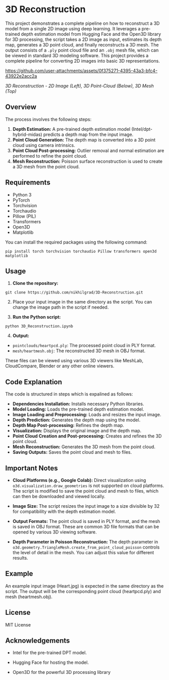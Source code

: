 # 3D Reconstruction

This project demonstrates a complete pipeline on how to reconstruct a 3D model from a single 2D image using deep learning. It leverages a pre-trained depth estimation model from Hugging Face and the Open3D library for 3D processing, the script takes a 2D image as input, estimates its depth map, generates a 3D point cloud, and finally reconstructs a 3D mesh. The output consists of a `.ply` point cloud file and an `.obj` mesh file, which can be viewed in standard 3D modeling software. This project provides a complete pipeline for converting 2D images into basic 3D representations.


https://github.com/user-attachments/assets/0f375271-4395-43a3-bfc4-43922e2acc2a

*3D Reconstruction - 2D Image (Left), 3D Point-Cloud (Below), 3D Mesh (Top)*


## Overview

The process involves the following steps:

1.  **Depth Estimation:** A pre-trained depth estimation model (Intel/dpt-hybrid-midas) predicts a depth map from the input image.
2.  **Point Cloud Generation:** The depth map is converted into a 3D point cloud using camera intrinsics.
3.  **Point Cloud Post-processing:** Outlier removal and normal estimation are performed to refine the point cloud.
4.  **Mesh Reconstruction:** Poisson surface reconstruction is used to create a 3D mesh from the point cloud.

## Requirements

*   Python 3
*   PyTorch
*   Torchvision
*   Torchaudio
*   Pillow (PIL)
*   Transformers
*   Open3D
*   Matplotlib

You can install the required packages using the following command:

```
pip install torch torchvision torchaudio Pillow transformers open3d matplotlib
```

## Usage 

1. **Clone the repository:**
```
git clone https://github.com/nikhilgrad/3D-Reconstruction.git

```

2. Place your input image in the same directory as the script. You can change the image path in the script if needed.

3. **Run the Python script:**
```
python 3D_Reconstruction.ipynb
```

4. **Output:**
   
* `pointclouds/heartpcd.ply`: The processed point cloud in PLY format.
* `mesh/heartmesh.obj`: The reconstructed 3D mesh in OBJ format.

These files can be viewed using various 3D viewers like MeshLab, CloudCompare, Blender or any other online viewers.

## Code Explanation

The code is structured in steps which is expalined as follows:

* **Dependencies Installation:** Installs necessary Python libraries.
* **Model Loading:** Loads the pre-trained depth estimation model.
* **Image Loading and Preprocessing:** Loads and resizes the input image.
* **Depth Prediction:** Generates the depth map using the model.
* **Depth Map Post-processing:** Refines the depth map.
* **Visualization:** Displays the original image and the depth map.
* **Point Cloud Creation and Post-processing:** Creates and refines the 3D point cloud.
* **Mesh Reconstruction:** Generates the 3D mesh from the point cloud.
* **Saving Outputs:** Saves the point cloud and mesh to files.

## Important Notes

* **Cloud Platforms (e.g., Google Colab):** Direct visualization using `o3d.visualization.draw_geometries` is not supported on cloud platforms. The script is modified to save the point cloud and mesh to files, which can then be downloaded and viewed locally.
  
* **Image Size:** The script resizes the input image to a size divisible by 32 for compatibility with the depth estimation model.
  
* **Output Formats:** The point cloud is saved in PLY format, and the mesh is saved in OBJ format. These are common 3D file formats that can be opened by various 3D viewing software.
  
* **Depth Parameter in Poisson Reconstruction:** The depth parameter in `o3d.geometry.TriangleMesh.create_from_point_cloud_poisson` controls the level of detail in the mesh. You can adjust this value for different results.

## Example
An example input image (Heart.jpg) is expected in the same directory as the script. The output will be the corresponding point cloud (heartpcd.ply) and mesh (heartmesh.obj).

## License

MIT License

## Acknowledgements

* Intel for the pre-trained DPT model.
  
* Hugging Face for hosting the model.
  
* Open3D for the powerful 3D processing library










